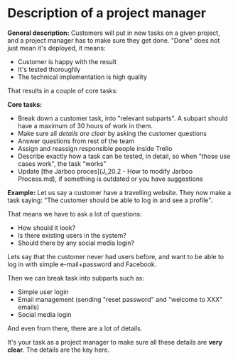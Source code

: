 Description of a project manager
================================

**General description:**
Customers will put in new tasks on a given project, and a project manager has to make sure they get done. "Done" does not just mean it's deployed, it means:

- Customer is happy with the result
- It's tested thoroughly
- The technical implementation is high quality

That results in a couple of core tasks:

**Core tasks:**

- Break down a customer task, into "relevant subparts". A subpart should have a maximum of 30 hours of work in them. 
- Make sure all *details are clear* by asking the customer questions
- Answer questions from rest of the team
- Assign and reassign responsible people inside Trello
- Describe exactly how a task can be tested, in detail, so when "those use cases work", the task "works"
- Update [the Jarboo proces](J_20.2 - How to modify Jarboo Process.md), if something is outdated or you have suggestions

**Example:**
Let us say a customer have a travelling website. They now make a task saying: "The customer should be able to log in and see a profile". 

That means we have to ask a lot of questions:
- How should it look?
- Is there existing users in the system?
- Should there by any social media login?

Lets say that the customer never had users before, and want to be able to log in with simple e-mail+password and Facebook.

Then we can break task into subparts such as:
- Simple user login
- Email management (sending "reset password" and "welcome to XXX" emails)
- Social media login

And even from there, there are a lot of details.

It's your task as a project manager to make sure all these details are **very clear**. The details are the key here.